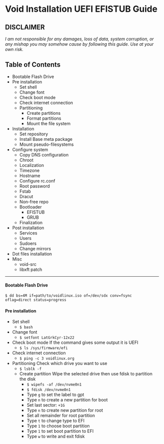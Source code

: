 # Void Installation UEFI EFISTUB Guide
**DISCLAIMER**
---
_I am not responsible for any damages, loss of data, system corruption, or any mishap you may somehow cause by following this guide._
_Use at your own risk._

## Table of Contents
- Bootable Flash Drive
- Pre installation
  - Set shell
  - Change font
  - Check boot mode
  - Check internet connection
  - Partitioning
    - Create partitions
    - Format partitions
    - Mount the file system
- Installation
  - Set repository
  - Install Base meta package
  - Mount pseudo-filesystems
- Configure system
  - Copy DNS configuration
  - Chroot
  - Localization
  - Timezone
  - Hostname
  - Configure rc.conf
  - Root password
  - Fstab
  - Dracut
  - Non-free repo
  - Bootloader
    - EFISTUB
    - GRUB
  - Finalization
- Post installation
  - Services
  - Users
  - Sudoers
  - Change mirrors
- Dot files installation
- Misc
  - void-src
  - libxft patch

---

####  Bootable Flash Drive

`$ dd bs=4M if=path/to/voidlinux.iso of=/dev/sdx conv=fsync oflag=direct status=progress`

#### Pre installation

- Set shell
  - `$ bash`
- Change font
  - `$ setfont LatGrkCyr-12x22`
- Check boot mode
If the command gives some output it is UEFI
  - `$ ls /sys/firmware/efi`
- Check internet connection
  - `$ ping -c 3 voidlinux.org`
- Partitioning
Check which drive you want to use
  - `$ lsblk -f`
  - Create partition
Wipe the selected drive then use fdisk to partition the disk
    - `$ wipefs -af /dev/nvme0n1`
    - `$ fdisk /dev/nvme0n1`
     - Type `g` to set the label to gpt
     - Type `n` to create a new partition for boot
     - Set last sector: `+1G`
     - Type `n` to create new partition for root
     - Set all remainder for root partition
      - Type `t` to change type to EFI
      - Type `1` to choose boot partition
      - Type `1` to set boot partition to EFI
      - Type `w` to write and exit fdisk
